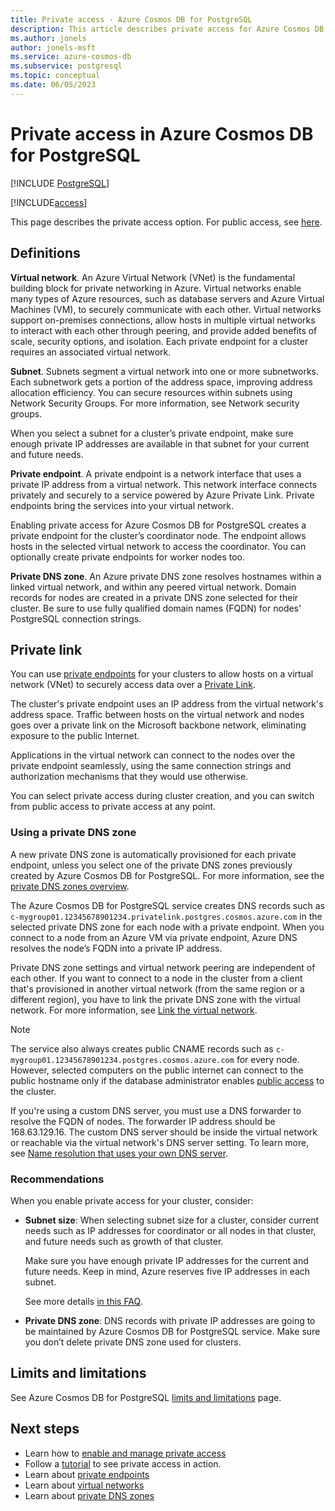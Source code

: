 ```yaml
---
title: Private access - Azure Cosmos DB for PostgreSQL
description: This article describes private access for Azure Cosmos DB for PostgreSQL.
ms.author: jonels
author: jonels-msft
ms.service: azure-cosmos-db
ms.subservice: postgresql
ms.topic: conceptual
ms.date: 06/05/2023
---
```


# Private access in Azure Cosmos DB for PostgreSQL

[!INCLUDE [PostgreSQL](../includes/appliesto-postgresql.md)]

[!INCLUDE[access](includes/access.md)]

This page describes the private access option. For public access, see
[here](concepts-firewall-rules.md).

## Definitions

**Virtual network**. An Azure Virtual Network (VNet) is the fundamental building block for private networking in Azure. Virtual networks enable many types of Azure resources, such as database servers and Azure Virtual Machines (VM), to securely communicate with each other. Virtual networks support on-premises connections, allow hosts in multiple virtual networks to interact with each other through peering, and provide added benefits of scale, security options, and isolation. Each private endpoint for a cluster requires an associated virtual network.

**Subnet**. Subnets segment a virtual network into one or more subnetworks.
Each subnetwork gets a portion of the address space, improving address allocation efficiency.  You can secure resources within subnets using Network Security Groups. For more information, see Network security groups.

When you select a subnet for a cluster’s private endpoint, make sure enough private IP addresses are available in that subnet for your current and future needs.

**Private endpoint**. A private endpoint is a network interface that uses a private IP address from a virtual network. This network interface connects privately and securely to a service powered by Azure Private Link. Private endpoints bring the services into your virtual network.

Enabling private access for Azure Cosmos DB for PostgreSQL creates a private endpoint for the cluster’s coordinator node. The endpoint allows hosts in the selected virtual network to access the coordinator. You can optionally create private endpoints for worker nodes too.

**Private DNS zone**. An Azure private DNS zone resolves hostnames within a linked virtual network, and within any peered virtual network. Domain records for nodes are created in a private DNS zone selected for their cluster.  Be sure to use fully qualified domain names (FQDN) for nodes' PostgreSQL connection strings.

## Private link

You can use [private endpoints](/azure/private-link/private-endpoint-overview) for your clusters to allow hosts on a virtual network (VNet) to securely access data over a [Private Link](/azure/private-link/private-link-overview).

The cluster's private endpoint uses an IP address from the virtual network's address space. Traffic between hosts on the virtual network and nodes goes over a private link on the Microsoft backbone network, eliminating exposure to the public Internet.

Applications in the virtual network can connect to the nodes over the private endpoint seamlessly, using the same connection strings and authorization mechanisms that they would use otherwise.

You can select private access during cluster creation, and you can switch from public access to private access at any point.

### Using a private DNS zone

A new private DNS zone is automatically provisioned for each private endpoint, unless you select one of the private DNS zones previously created by Azure Cosmos DB for PostgreSQL. For more information, see the [private DNS zones overview](/azure/dns/private-dns-overview).

The Azure Cosmos DB for PostgreSQL service creates DNS records such as
`c-mygroup01.12345678901234.privatelink.postgres.cosmos.azure.com`  in the selected private DNS zone for each node with a private endpoint. When you connect to a node from an Azure VM via private endpoint, Azure DNS resolves the node’s FQDN into a private IP address.

Private DNS zone settings and virtual network peering are independent of each other. If you want to connect to a node in the cluster from a client that's provisioned in another virtual network (from the same region or a different region), you have to link the private DNS zone with the virtual network. For more information, see [Link the virtual network](/azure/dns/private-dns-getstarted-portal#link-the-virtual-network).

> [!NOTE]
>
> The service also always creates public CNAME records such as
> `c-mygroup01.12345678901234.postgres.cosmos.azure.com` for every node. However, selected
> computers on the public internet can connect to the public hostname only if
> the database administrator enables [public
> access](concepts-firewall-rules.md) to the cluster.

If you're using a custom DNS server, you must use a DNS forwarder to resolve the FQDN of nodes. The forwarder IP address should be 168.63.129.16. The custom DNS server should be inside the virtual network or reachable via the virtual network's DNS server setting. To learn more, see [Name resolution that uses your own DNS server](/azure/virtual-network/virtual-networks-name-resolution-for-vms-and-role-instances#name-resolution-that-uses-your-own-dns-server).

### Recommendations

When you enable private access for your cluster, consider:

* **Subnet size**: When selecting subnet size for a cluster, consider current needs such as IP addresses for coordinator or all nodes in that cluster, and future needs such as growth of that cluster.

  Make sure you have enough private IP addresses for the current and future needs. Keep in mind, Azure reserves five IP addresses in each subnet.

  See more details [in this FAQ](/azure/virtual-network/virtual-networks-faq#configuration).

* **Private DNS zone**: DNS records with private IP addresses are going to be maintained by Azure Cosmos DB for PostgreSQL service. Make sure you don’t delete private DNS zone used for clusters.

## Limits and limitations

See Azure Cosmos DB for PostgreSQL [limits and limitations](reference-limits.md) page.

## Next steps

* Learn how to [enable and manage private access](howto-private-access.md)
* Follow a [tutorial](tutorial-private-access.md) to see private access in action.
* Learn about [private endpoints](/azure/private-link/private-endpoint-overview)
* Learn about [virtual networks](/azure/virtual-network/concepts-and-best-practices)
* Learn about [private DNS zones](/azure/dns/private-dns-overview)
